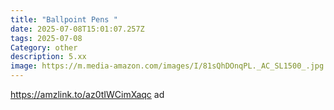 ```yaml
---
title: "Ballpoint Pens "
date: 2025-07-08T15:01:07.257Z
tags: 2025-07-08
Category: other
description: 5.xx
image: https://m.media-amazon.com/images/I/81sQhDOnqPL._AC_SL1500_.jpg
---
```

https://amzlink.to/az0tIWCimXaqc ad